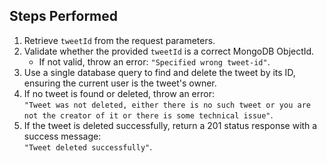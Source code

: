 ## Steps Performed

1. Retrieve `tweetId` from the request parameters.
2. Validate whether the provided `tweetId` is a correct MongoDB ObjectId.  
   - If not valid, throw an error: `"Specified wrong tweet-id"`.
3. Use a single database query to find and delete the tweet by its ID, ensuring the current user is the tweet's owner.
4. If no tweet is found or deleted, throw an error:  
   `"Tweet was not deleted, either there is no such tweet or you are not the creator of it or there is some technical issue"`.
5. If the tweet is deleted successfully, return a 201 status response with a success message:  
   `"Tweet deleted successfully"`.